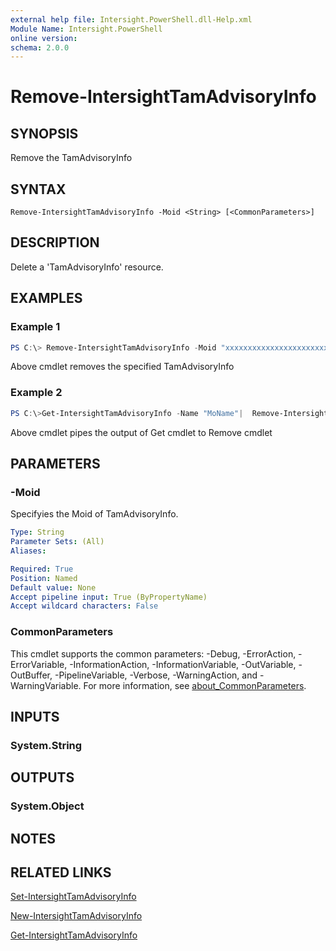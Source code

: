 ```yaml
---
external help file: Intersight.PowerShell.dll-Help.xml
Module Name: Intersight.PowerShell
online version:
schema: 2.0.0
---
```


# Remove-IntersightTamAdvisoryInfo

## SYNOPSIS
Remove the TamAdvisoryInfo

## SYNTAX

```
Remove-IntersightTamAdvisoryInfo -Moid <String> [<CommonParameters>]
```

## DESCRIPTION
Delete a &apos;TamAdvisoryInfo&apos; resource.

## EXAMPLES

### Example 1
```powershell
PS C:\> Remove-IntersightTamAdvisoryInfo -Moid "xxxxxxxxxxxxxxxxxxxxxxxxxxx"
```
Above cmdlet removes the specified TamAdvisoryInfo 

### Example 2
```powershell
PS C:\>Get-IntersightTamAdvisoryInfo -Name "MoName"|  Remove-IntersightTamAdvisoryInfo
```
Above cmdlet pipes the output of Get cmdlet to Remove cmdlet

## PARAMETERS

### -Moid
Specifyies the Moid of TamAdvisoryInfo.

```yaml
Type: String
Parameter Sets: (All)
Aliases:

Required: True
Position: Named
Default value: None
Accept pipeline input: True (ByPropertyName)
Accept wildcard characters: False
```

### CommonParameters
This cmdlet supports the common parameters: -Debug, -ErrorAction, -ErrorVariable, -InformationAction, -InformationVariable, -OutVariable, -OutBuffer, -PipelineVariable, -Verbose, -WarningAction, and -WarningVariable. For more information, see [about_CommonParameters](http://go.microsoft.com/fwlink/?LinkID=113216).

## INPUTS

### System.String

## OUTPUTS

### System.Object
## NOTES

## RELATED LINKS

[Set-IntersightTamAdvisoryInfo](./Set-IntersightTamAdvisoryInfo.md)

[New-IntersightTamAdvisoryInfo](./New-IntersightTamAdvisoryInfo.md)

[Get-IntersightTamAdvisoryInfo](./Get-IntersightTamAdvisoryInfo.md)

